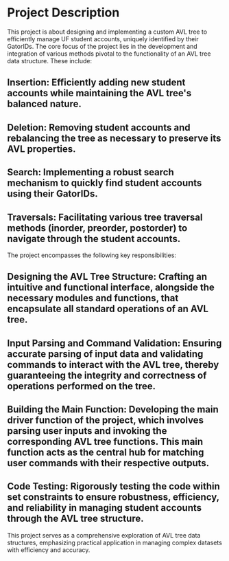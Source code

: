# Project Description
This project is about designing and implementing a custom AVL tree to efficiently manage UF student accounts, uniquely identified by their GatorIDs. The core focus of the project lies in the development and integration of various methods pivotal to the functionality of an AVL tree data structure. These include:

## Insertion: Efficiently adding new student accounts while maintaining the AVL tree's balanced nature.
## Deletion: Removing student accounts and rebalancing the tree as necessary to preserve its AVL properties.
## Search: Implementing a robust search mechanism to quickly find student accounts using their GatorIDs.
## Traversals: Facilitating various tree traversal methods (inorder, preorder, postorder) to navigate through the student accounts.

The project encompasses the following key responsibilities:

## Designing the AVL Tree Structure: Crafting an intuitive and functional interface, alongside the necessary modules and functions, that encapsulate all standard operations of an AVL tree.
## Input Parsing and Command Validation: Ensuring accurate parsing of input data and validating commands to interact with the AVL tree, thereby guaranteeing the integrity and correctness of operations performed on the tree.
## Building the Main Function: Developing the main driver function of the project, which involves parsing user inputs and invoking the corresponding AVL tree functions. This main function acts as the central hub for matching user commands with their respective outputs.
## Code Testing: Rigorously testing the code within set constraints to ensure robustness, efficiency, and reliability in managing student accounts through the AVL tree structure.
This project serves as a comprehensive exploration of AVL tree data structures, emphasizing practical application in managing complex datasets with efficiency and accuracy.
